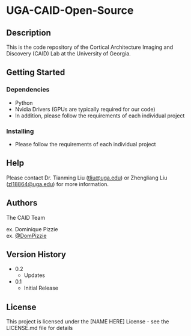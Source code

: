 # UGA-CAID-Open-Source

## Description

This is the code repository of the Cortical Architecture Imaging and Discovery (CAID) Lab at the University of Georgia. 

## Getting Started

### Dependencies

* Python
* Nvidia Drivers (GPUs are typically required for our code)
* In addition, please follow the requirements of each individual project

### Installing

* Please follow the requirements of each individual project

## Help

Please contact Dr. Tianming Liu (tliu@uga.edu) or Zhengliang Liu (zl18864@uga.edu) for more information. 

## Authors

The CAID Team 

ex. Dominique Pizzie  
ex. [@DomPizzie](https://twitter.com/dompizzie)

## Version History

* 0.2
    * Updates
* 0.1
    * Initial Release

## License

This project is licensed under the [NAME HERE] License - see the LICENSE.md file for details

